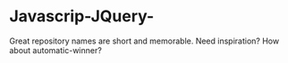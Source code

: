 # Javascrip-JQuery-
Great repository names are short and memorable. Need inspiration? How about automatic-winner?
